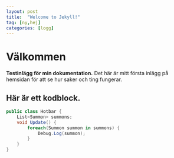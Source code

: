 ```yaml
---
layout: post
title:  "Welcome to Jekyll!"
tag: [ny,hej]
categories: [logg]
---
```


# Välkommen
**Testinlägg för min dokumentation.**
Det här är mitt första inlägg på hemsidan för att se hur saker och ting fungerar.

## Här är ett kodblock.

``` C#
public class Hotbar {
    List<Summon> summons;
    void Update() {
        foreach(Summon summon in summons) {
            Debug.Log(summon);
        }
    }
}
```